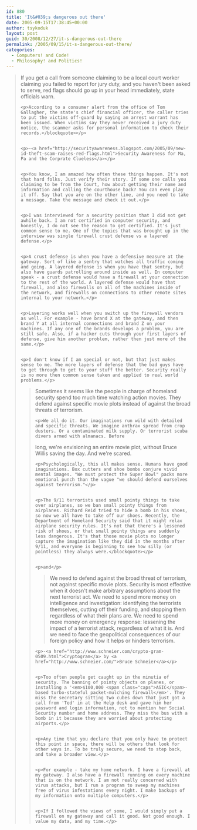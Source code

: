 ```yaml
---
id: 880
title: 'It&#039;s dangerous out there'
date: 2005-09-15T17:38:45+00:00
author: tsykoduk
layout: post
guid: 30/2008/12/27/it-s-dangerous-out-there
permalink: /2005/09/15/it-s-dangerous-out-there/
categories:
  - Computers! and Code!
  - Philosophy! and Politics!
---
```

<blockquote>If you get a call from someone claiming to be a local court worker claiming you failed to report for jury duty, and you haven't been asked to serve, red flags should go up in your head immediately, state officials warn.

	<p>According to a consumer alert from the office of Tom Gallagher, the state's chief financial officer, the caller tries to put the victims off-guard by saying an arrest warrant has been issued. When victims say they never received a jury duty notice, the scammer asks for personal information to check their records.</blockquote></p>


	<p>-<a href="http://securityawareness.blogspot.com/2005/09/new-id-theft-scam-raises-red-flags.html">Security Awareness for Ma, Pa and the Corprate Clueless</a></p>


	<p>You know, I am amazed how often these things happen. It's not that hard folks. Just verify their story. If some one calls you claiming to be from the Court, how about getting their name and information and calling the courthouse back? You can even play it off. Say that you are on the other line, and you need to take a message. Take the message and check it out.</p>


	<p>I was interviewed for a security position that I did not get awhile back. I am not certified in computer security, and honestly, I do not see the reason to get certified. It's just common sense to me. One of the topics that was brought up in the interview was single firewall crust defense vs a layered defense.</p>


	<p>A crust defense is when you have a defensive measure at the gateway. Sort of like a sentry that watches all traffic coming and going. A layered defense is when you have that sentry, but also have guards patrolling around inside as well. In computer speak - a crust defense would have a firewall at your connection to the rest of the world. A layered defense would have that firewall, and also firewalls on all of the machines inside of the network, and firewalls on connections to other remote sites internal to your network.</p>


	<p>Layering works well when you switch up the firewall vendors as well. For example - have brand X at the gateway, and then brand Y at all internal connections and brand Z on your machines. If any one of the brands develops a problem, you are still safe. Also, if a hacker cuts through your first layers of defense, give him another problem, rather then just more of the same.</p>


	<p>I don't know if I am special or not, but that just makes sense to me. The more layers of defense that the bad guys have to get through to get to your stuff the better. Security really is no more then common sense taken and applied to real world problems.</p>


<blockquote>Sometimes it seems like the people in charge of homeland security spend too much time watching action movies. They defend against specific movie plots instead of against the broad threats of terrorism.

	<p>We all do it. Our imaginations run wild with detailed and specific threats. We imagine anthrax spread from crop dusters. Or a contaminated milk supply. Or terrorist scuba divers armed with almanacs. Before
long, we're envisioning an entire movie plot, without Bruce Willis saving the day. And we're scared.</p>


	<p>Psychologically, this all makes sense. Humans have good imaginations. Box cutters and shoe bombs conjure vivid mental images. "We must protect the Super Bowl" packs more emotional punch than the vague "we should defend ourselves against terrorism."</p>


	<p>The 9/11 terrorists used small pointy things to take over airplanes, so we ban small pointy things from airplanes. Richard Reid tried to hide a bomb in his shoes, so now we all have to take off our shoes. Recently, the Department of Homeland Security said that it might relax airplane security rules. It's not that there's a lessened risk of shoes, or that small pointy things are suddenly less dangerous. It's that those movie plots no longer capture the imagination like they did in the months after 9/11, and everyone is beginning to see how silly (or pointless) they always were.</blockquote></p>


	<p>and</p>


<blockquote>We need to defend against the broad threat of terrorism, not against specific movie plots. Security is most effective when it doesn't make arbitrary assumptions about the next terrorist act. We need to spend more money on intelligence and investigation: identifying the terrorists themselves, cutting off their funding, and stopping them regardless of what their plans are. We need to spend more money on
emergency response: lessening the impact of a terrorist attack, regardless of what it is. And we need to face the geopolitical consequences of our foreign policy and how it helps or hinders terrorism.</blockquote>

	<p>-<a href="http://www.schneier.com/crypto-gram-0509.html">Cryptogram</a> by <a href="http://www.schneier.com/">Bruce Schneier</a></p>


	<p>Too often people get caught up in the minutia of security. The banning of pointy objects on planes, or installing a '<em>$100,000 <span class="caps">ASIC</span>-based turbo-stateful packet-mulching firewall</em>'. They miss the secretary sitting two cubes down that just got a call from 'Ted' in at the Help desk and gave him her password and login information, not to mention her Social Security number and home address. They miss the bus with a bomb in it because they are worried about protecting airports.</p>


	<p>Any time that you declare that you only have to protect this point in space, there will be others that look for other ways in. To be truly secure, we need to step back, and take a broader view.</p>


	<p>For example - take my home network. I have a firewall at my gateway. I also have a firewall running on every machine that is on the network. I am not really concerned with virus attacks, but I run a program to sweep my machines free of virus infestations every night. I make backups of my information onto multiple computers.</p>


	<p>If I followed the views of some, I would simply put a firewall on my gateway and call it good. Not good enough. I value my data, and my time.</p>